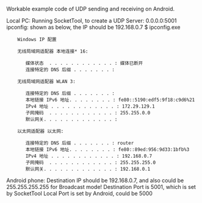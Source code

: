 Workable example code of UDP sending and receiving on Android.

Local PC:
	Running SocketTool, to create a UDP Server: 0.0.0.0:5001
	ipconfig: shown as below, the IP should be 192.168.0.7
        $ ipconfig.exe

        Windows IP 配置

        无线局域网适配器 本地连接* 16:

           媒体状态  . . . . . . . . . . . . : 媒体已断开
           连接特定的 DNS 后缀 . . . . . . . :

        无线局域网适配器 WLAN 3:

           连接特定的 DNS 后缀 . . . . . . . :
           本地链接 IPv6 地址. . . . . . . . : fe80::5190:edf5:9f18:c9d6%21
           IPv4 地址 . . . . . . . . . . . . : 172.29.129.1
           子网掩码  . . . . . . . . . . . . : 255.255.0.0
           默认网关. . . . . . . . . . . . . :

        以太网适配器 以太网:

           连接特定的 DNS 后缀 . . . . . . . : router
           本地链接 IPv6 地址. . . . . . . . : fe80::89ed:956:9d33:1bfb%3
           IPv4 地址 . . . . . . . . . . . . : 192.168.0.7
           子网掩码  . . . . . . . . . . . . : 255.255.255.0
           默认网关. . . . . . . . . . . . . : 192.168.0.1

Android phone:
    Destination IP should be 192.168.0.7, and also could be 255.255.255.255 for Broadcast mode!
    Destination Port is 5001, which is set by SocketTool
    Local Port is set by Android, could be 5000
